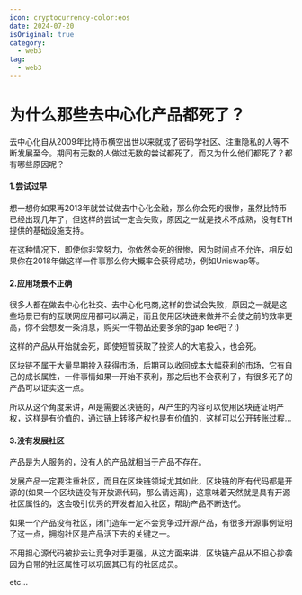 ```yaml
---
icon: cryptocurrency-color:eos
date: 2024-07-20
isOriginal: true
category:
  - web3
tag:
  - web3
---
```


# 为什么那些去中心化产品都死了？

去中心化自从2009年比特币横空出世以来就成了密码学社区、注重隐私的人等不断发展至今。期间有无数的人做过无数的尝试都死了，而又为什么他们都死了？都有哪些原因呢？

<!-- more -->

#### 1.尝试过早

想一想你如果再2013年就尝试做去中心化金融，那么你会死的很惨，虽然比特币已经出现几年了，但这样的尝试一定会失败，原因之一就是技术不成熟，没有ETH提供的基础设施支持。

在这种情况下，即使你非常努力，你依然会死的很惨，因为时间点不允许，相反如果你在2018年做这样一件事那么你大概率会获得成功，例如Uniswap等。

#### 2.应用场景不正确

很多人都在做去中心化社交、去中心化电商,这样的尝试会失败，原因之一就是这些场景已有的互联网应用都可以满足，而且使用区块链来做并不会使之前的效率更高，你不会想发一条消息，购买一件物品还要多余的gap fee吧？:)

这样的产品从开始就会死，即使短暂获取了投资人的大笔投入，也会死。

区块链不属于大量早期投入获得市场，后期可以收回成本大幅获利的市场，它有自己的成长属性，一件事情如果一开始不获利，那之后也不会获利了，有很多死了的产品可以证实这一点。

所以从这个角度来讲，AI是需要区块链的，AI产生的内容可以使用区块链证明产权，这样是有价值的，通过链上转移产权也是有价值的，这样可以公开转账过程...

#### 3.没有发展社区

产品是为人服务的，没有人的产品就相当于产品不存在。

发展产品一定要注重社区，而且在区块链领域尤其如此，区块链的所有代码都是开源的(如果一个区块链没有开放源代码，那么请远离)，这意味着天然就是具有开源社区属性的，这会吸引优秀的开发者加入社区，帮助产品不断迭代。

如果一个产品没有社区，闭门造车一定不会竞争过开源产品，有很多开源事例证明了这一点，拥抱社区是产品活下去的关键之一。

不用担心源代码被抄去让竞争对手更强，从这方面来讲，区块链产品从不担心抄袭因为自带的社区属性可以巩固其已有的社区成员。

etc...